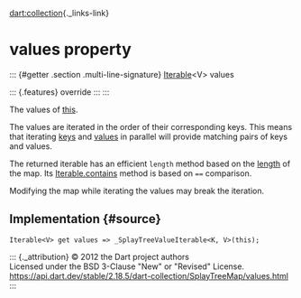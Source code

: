 [dart:collection](../../dart-collection/dart-collection-library){._links-link}

values property
===============

::: {#getter .section .multi-line-signature}
[Iterable](../../dart-core/iterable-class)\<V\> values

::: {.features}
override
:::
:::

The values of [this](../splaytreemap-class).

The values are iterated in the order of their corresponding keys. This
means that iterating [keys](keys) and [values](values) in parallel will
provide matching pairs of keys and values.

The returned iterable has an efficient `length` method based on the
[length](length) of the map. Its
[Iterable.contains](../../dart-core/iterable/contains) method is based
on `==` comparison.

Modifying the map while iterating the values may break the iteration.

Implementation {#source}
--------------

``` {.language-dart data-language="dart"}
Iterable<V> get values => _SplayTreeValueIterable<K, V>(this);
```

::: {._attribution}
© 2012 the Dart project authors\
Licensed under the BSD 3-Clause \"New\" or \"Revised\" License.\
<https://api.dart.dev/stable/2.18.5/dart-collection/SplayTreeMap/values.html>
:::
